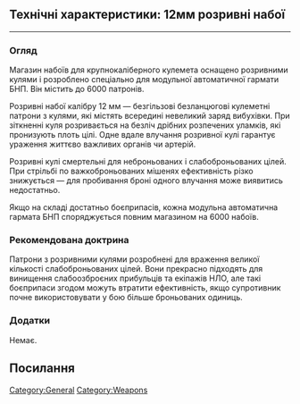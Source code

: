 ## Технічні характеристики: 12мм розривні набої

------------------------------------------------------------------------

### Огляд

Магазин набоїв для крупнокаліберного кулемета оснащено розривними кулями
і розроблено спеціально для модульної автоматичної гармати БНП. Він
містить до 6000 патронів.

Розривні набої калібру 12 мм — безгільзові безланцюгові кулеметні
патрони з кулями, які містять всередині невеликий заряд вибухівки. При
зіткненні куля розривається на безліч дрібних розпечених уламків, які
пронизують плоть цілі. Одне вдале влучання розривної кулі гарантує
ураження життєво важливих органів чи артерій.

Розривні кулі смертельні для неброньованих і слабоброньованих цілей. При
стрільбі по важкоброньованих мішенях ефективність різко знижується — для
пробивання броні одного влучання може виявитись недостатньо.

Якщо на складі достатньо боєприпасів, кожна модульна автоматична гармата
БНП споряджується повним магазином на 6000 набоїв.

### Рекомендована доктрина

Патрони з розривними кулями розробнені для враження великої кількості
слабоброньованих цілей. Вони прекрасно підходять для винищення
слабоозброєних прибульців та екіпажів НЛО, але такі боєприпаси згодом
можуть втратити ефективність, якщо супротивник почне використовувати у
бою більше броньованих одиниць.

### Додатки

Немає.

## Посилання

[Category:General](Category:General "wikilink")
[Category:Weapons](Category:Weapons "wikilink")